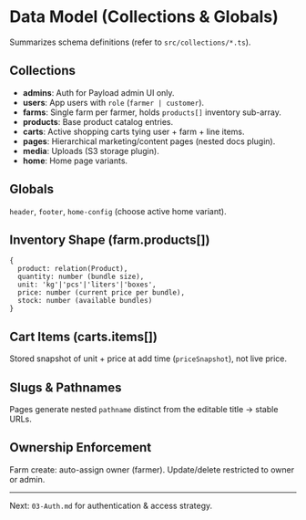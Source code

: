 # Data Model (Collections & Globals)

Summarizes schema definitions (refer to `src/collections/*.ts`).

## Collections
- **admins**: Auth for Payload admin UI only.
- **users**: App users with `role` (`farmer | customer`).
- **farms**: Single farm per farmer, holds `products[]` inventory sub-array.
- **products**: Base product catalog entries.
- **carts**: Active shopping carts tying user + farm + line items.
- **pages**: Hierarchical marketing/content pages (nested docs plugin).
- **media**: Uploads (S3 storage plugin).
- **home**: Home page variants.

## Globals
`header`, `footer`, `home-config` (choose active home variant).

## Inventory Shape (farm.products[])
```
{
  product: relation(Product),
  quantity: number (bundle size),
  unit: 'kg'|'pcs'|'liters'|'boxes',
  price: number (current price per bundle),
  stock: number (available bundles)
}
```

## Cart Items (carts.items[])
Stored snapshot of unit + price at add time (`priceSnapshot`), not live price.

## Slugs & Pathnames
Pages generate nested `pathname` distinct from the editable title → stable URLs.

## Ownership Enforcement
Farm create: auto-assign owner (farmer). Update/delete restricted to owner or admin.

---
Next: `03-Auth.md` for authentication & access strategy.
